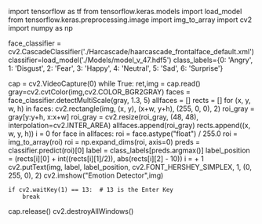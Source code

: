 import tensorflow as tf
from tensorflow.keras.models import load_model
from tensorflow.keras.preprocessing.image import img_to_array
import cv2
import numpy as np

face_classifier = cv2.CascadeClassifier('./Harcascade/haarcascade_frontalface_default.xml')
classifier=load_model('./Models/model_v_47.hdf5')
class_labels={0: 'Angry', 1: 'Disgust', 2: 'Fear', 3: 'Happy', 4: 'Neutral', 5: 'Sad', 6: 'Surprise'}

cap = cv2.VideoCapture(0)
while True:
    ret,img = cap.read()
    gray=cv2.cvtColor(img,cv2.COLOR_BGR2GRAY)
    faces = face_classifier.detectMultiScale(gray, 1.3, 5)
    allfaces = []
    rects = []
    for (x, y, w, h) in faces:
        cv2.rectangle(img, (x, y), (x+w, y+h), (255, 0, 0), 2)
        roi_gray = gray[y:y+h, x:x+w]
        roi_gray = cv2.resize(roi_gray, (48, 48), interpolation=cv2.INTER_AREA)
        allfaces.append(roi_gray)
        rects.append((x, w, y, h))
    i = 0
    for face in allfaces:
        roi = face.astype("float") / 255.0
        roi = img_to_array(roi)
        roi = np.expand_dims(roi, axis=0)
        preds = classifier.predict(roi)[0]
        label = class_labels[preds.argmax()]
        label_position = (rects[i][0] + int((rects[i][1]/2)),
                      abs(rects[i][2] - 10))
        i = + 1
        cv2.putText(img, label, label_position,
                cv2.FONT_HERSHEY_SIMPLEX, 1, (0, 255, 0), 2)
    cv2.imshow("Emotion Detector",img)

    if cv2.waitKey(1) == 13:  # 13 is the Enter Key
        break

cap.release()
cv2.destroyAllWindows()
